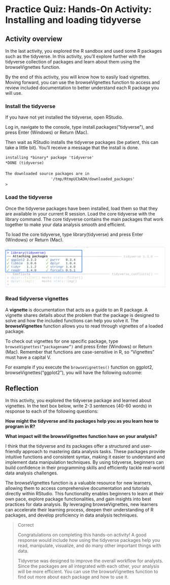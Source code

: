 # Practice Quiz: Hands-On Activity: Installing and loading tidyverse

## Activity overview

In the last activity, you explored the R sandbox and used some R packages such as the tidyverse. In this activity, you’ll explore further with the tidyverse collection of packages and learn about them using the browseVignettes function.

By the end of this activity, you will know how to easily load vignettes. Moving forward, you can use the browseVignettes function to access and review included documentation to better understand each R package you will use.

### Install the tidyverse

If you have not yet installed the tidyverse, open RStudio.

Log in, navigate to the console, type install.packages("tidyverse"), and press Enter (Windows) or Return (Mac).

Then wait as RStudio installs the tidyverse packages (be patient, this can take a little bit). You’ll receive a message that the install is done.

```txt
installing *binary* package 'tidyverse'
*DONE (tidyverse)

The downloaded source packages are in
                    '/tmp/RtmpUCbADH/downloaded_packages'
>
```

### Load the tidyverse

Once the tidyverse packages have been installed, load them so that they are available in your current R session. Load the core tidyverse with the library command. The core tidyverse contains the main packages that work together to make your data analysis smooth and efficient.

To load the core tidyverse, type library(tidyverse) and press Enter (Windows) or Return (Mac).

![x](./resources/img-2.png)

### Read tidyverse vignettes

A **vignette** is documentation that acts as a guide to an R package. A vignette shares details about the problem that the package is designed to solve and how the included functions can help you solve it. The **browseVignettes** function allows you to read through vignettes of a loaded package.

To check out vignettes for one specific package, type `browseVignettes(“packagename”)` and press Enter (Windows) or Return (Mac). Remember that functions are case-sensitive in R, so “Vignettes” must have a capital V.

For example if you execute the `browseVignettes()` function on ggplot2, browseVignettes(“ggplot2”), you will have the following outcome:

## Reflection

In this activity, you explored the tidyverse package and learned about vignettes. In the text box below, write 2-3 sentences (40-60 words) in response to each of the following questions:

**How might the tidyverse and its packages help you as you learn how to program in R?**

**What impact will the browseVignettes function have on your analysis?**

I think that the tidyverse and its packages offer a structured and user-friendly approach to mastering data analysis tasks. These packages provide intuitive functions and consistent syntax, making it easier to understand and implement data manipulation techniques. By using tidyverse, beginners can build confidence in their programming skills and efficiently tackle real-world data analysis challenges.

The browseVignettes function is a valuable resource for new learners, allowing them to access comprehensive documentation and tutorials directly within RStudio. This functionality enables beginners to learn at their own pace, explore package functionalities, and gain insights into best practices for data analysis. By leveraging browseVignettes, new learners can accelerate their learning process, deepen their understanding of R packages, and develop proficiency in data analysis techniques.

> Correct
>
> Congratulations on completing this hands-on activity! A good response would include how using the tidyverse packages help you read, manipulate, visualize, and do many other important things with data.
>
> Tidyverse was designed to improve the overall workflow for analysts. Since the packages are all integrated with each other, your analysis will be more efficient. You can use the browseVignettes function to find out more about each package and how to use it.